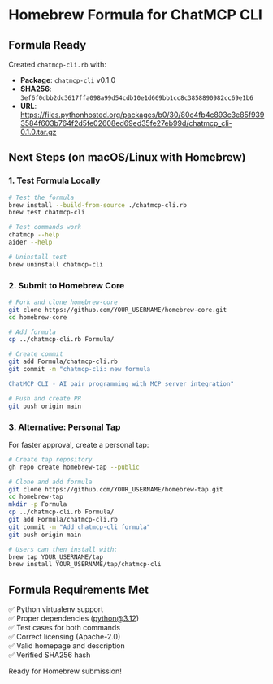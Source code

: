 # Homebrew Formula for ChatMCP CLI

## Formula Ready
Created `chatmcp-cli.rb` with:
- **Package**: `chatmcp-cli` v0.1.0
- **SHA256**: `3ef6f0dbb2dc3617ffa098a99d54cdb10e1d669bb1cc8c3858890982cc69e1b6`
- **URL**: https://files.pythonhosted.org/packages/b0/30/80c4fb4c893c3e85f9393584f603b764f2d5fe02608ed69ed35fe27eb99d/chatmcp_cli-0.1.0.tar.gz

## Next Steps (on macOS/Linux with Homebrew)

### 1. Test Formula Locally
```bash
# Test the formula
brew install --build-from-source ./chatmcp-cli.rb
brew test chatmcp-cli

# Test commands work
chatmcp --help
aider --help

# Uninstall test
brew uninstall chatmcp-cli
```

### 2. Submit to Homebrew Core
```bash
# Fork and clone homebrew-core
git clone https://github.com/YOUR_USERNAME/homebrew-core.git
cd homebrew-core

# Add formula
cp ../chatmcp-cli.rb Formula/

# Create commit
git add Formula/chatmcp-cli.rb
git commit -m "chatmcp-cli: new formula

ChatMCP CLI - AI pair programming with MCP server integration"

# Push and create PR
git push origin main
```

### 3. Alternative: Personal Tap
For faster approval, create a personal tap:

```bash
# Create tap repository
gh repo create homebrew-tap --public

# Clone and add formula
git clone https://github.com/YOUR_USERNAME/homebrew-tap.git
cd homebrew-tap
mkdir -p Formula
cp ../chatmcp-cli.rb Formula/
git add Formula/chatmcp-cli.rb
git commit -m "Add chatmcp-cli formula"
git push origin main

# Users can then install with:
brew tap YOUR_USERNAME/tap
brew install YOUR_USERNAME/tap/chatmcp-cli
```

## Formula Requirements Met
✅ Python virtualenv support  
✅ Proper dependencies (python@3.12)  
✅ Test cases for both commands  
✅ Correct licensing (Apache-2.0)  
✅ Valid homepage and description  
✅ Verified SHA256 hash  

Ready for Homebrew submission!